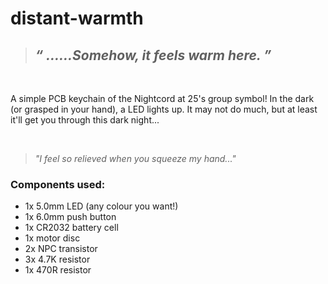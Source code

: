 # distant-warmth

> <h2> <i>“	......Somehow, it feels warm here.	”</i></h2>

</br>

<p>A simple PCB keychain of the Nightcord at 25's group symbol! In the dark (or grasped in your hand), a LED lights up.
It may not do much, but at least it'll get you through this dark night...</p>
</br>

> <p><i>"I feel so relieved when you squeeze my hand..."</i></p>
<h3>Components used:</h3>
<ul>
  <li>1x 5.0mm LED (any colour you want!)</li>
  <li>1x 6.0mm push button</li>
  <li>1x CR2032 battery cell</li>
  <li>1x motor disc</li>
  <li>2x NPC transistor</li>
  <li>3x 4.7K resistor</li>
  <li>1x 470R resistor</li>
</ul>
